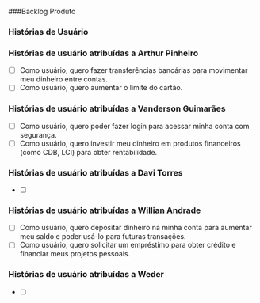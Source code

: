 ###Backlog Produto
### Histórias de Usuário

### Histórias de usuário atribuídas a Arthur Pinheiro
- [ ] Como usuário, quero fazer transferências bancárias para movimentar meu dinheiro entre contas.
- [ ] Como usuário, quero aumentar o limite do cartão.

### Histórias de usuário atribuídas a Vanderson Guimarães
- [ ] Como usuário, quero poder fazer login para acessar minha conta com segurança.
- [ ] Como usuário, quero investir meu dinheiro em produtos financeiros (como CDB, LCI) para obter rentabilidade.

### Histórias de usuário atribuídas a Davi Torres
- [ ] 

### Histórias de usuário atribuídas a Willian Andrade
- [ ] Como usuário, quero depositar dinheiro na minha conta para aumentar meu saldo e poder usá-lo para futuras transações.
- [ ] Como usuário, quero solicitar um empréstimo para obter crédito e financiar meus projetos pessoais.

### Histórias de usuário atribuídas a Weder
- [ ] 
